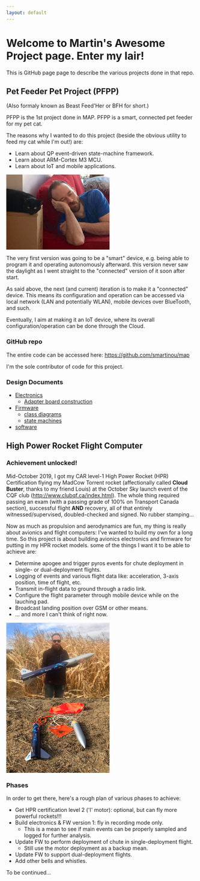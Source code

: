 ```yaml
---
layout: default
---
```


# Welcome to Martin's Awesome Project page. Enter my lair!

This is GitHub page page to describe the various projects done in that repo.

## Pet Feeder Pet Project (PFPP)

(Also formaly known as Beast Feed'Her or BFH for short.)

PFPP is the 1st project done in MAP.
PFPP is a smart, connected pet feeder for my pet cat.

The reasons why I wanted to do this project (beside the obvious utility to feed my cat while I'm out!) are:

*  Learn about QP event-driven state-machine framework.
*  Learn about ARM-Cortex M3 MCU.
*  Learn about IoT and mobile applications.

<img align="center" src="./images/SukiEtMoi.jpg" alt="Suki and Me" height="200" width="275">

The very first version was going to be a "smart" device, e.g. being able to program it and operating autonomously afterward. this version never saw the daylight as I went straight to the "connected" version of it soon after start.

As said above, the next (and current) iteration is to make it a "connected" device. This means its configuration and operation can be accessed via local network (LAN and potentially WLAN), mobile devices over BlueTooth, and such.

Eventually, I aim at making it an IoT device, where its overall configuration/operation can be done through the Cloud.

### GitHub repo

The entire code can be accessed here: https://github.com/smartinou/map

I'm the sole contributor of code for this project.

### Design Documents

*  [Electronics](./bfh_electronics)
   * [Adapter board construction](./bfh_adapter)
*  [Firmware](./bfh_firmware)
   * [class diagrams](./bfh_class_diagrams)
   * [state machines](./bfh_state_machines)
*  [software](./bfh_software)


## High Power Rocket Flight Computer

### Achievement unlocked!

Mid-October 2019, I got my CAR level-1 High Power Rocket (HPR) Certification flying my MadCow Torrent rocket (affectionally called **Cloud Buster**, thanks to my friend Louis) at the October Sky launch event of the CQF club (http://www.clubqf.ca/index.html). The whole thing required passing an exam (with a passing grade of 100% on Transport Canada section), successful flight **AND** recovery, all of that entirely witnessed/supervised, doubled-checked and signed. No rubber stamping...

Now as much as propulsion and aerodynamics are fun, my thing is really about avionics and flight computers: I've wanted to build my own for a long time. So this project is about building avionics electronics and firmware for putting in my HPR rocket models. some of the things I want it to be able to achieve are:

*  Determine apogee and trigger pyros events for chute deployment in single- or dual-deployment flights. 
*  Logging of events and various flight data like: acceleration, 3-axis position, time of flight, etc.
*  Transmit in-flight data to ground through a radio link.
*  Configure the flight parameter through mobile device while on the lauching pad.
*  Broadcast landing position over GSM or other means.
*  ... and more I can't think of right now.

<img align="center" src="./images/CloudBusterEtMoi.jpg" alt="CloudBuster and Me" height="200" width="275">

<img align="center" src="./images/CloudBusterRecovery.jpg" alt="CloudBuster Recovery" height="200" width="275">


### Phases

In order to get there, here's a rough plan of various phases to achieve:

*  Get HPR certification level 2 ('I' motor): optional, but can fly more powerful rockets!!!
*  Build electronics & FW version 1: fly in recording mode only.
   *  This is a mean to see if main events can be properly sampled and logged for further analysis.
*  Update FW to perform deployment of chute in single-deployment flight.
   *  Still use the motor deployment as a backup mean.
*  Update FW to support dual-deployment flights.
*  Add other bells and whistles.

To be continued...

